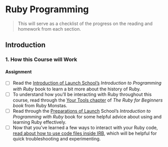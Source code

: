 # Ruby Programming

> This will serve as a checklist of the progress on the reading and homework from each section.

## Introduction

### 1. How this Course will Work

#### Assignment

- [ ] Read the [Introduction of Launch School’s](https://launchschool.com/books/ruby/read/introduction) *Introduction to Programming with Ruby* book to learn a bit more about the history of Ruby.
- [ ] To understand how you’ll be interacting with Ruby throughout this course, read through the [Your Tools chapter](http://ruby-for-beginners.rubymonstas.org/your_tools.html) of *The Ruby for Beginners book* from Ruby Monstas.
- [ ] Read through the [Preparations of Launch](https://launchschool.com/books/ruby/read/preparations#usingacodeeditor) School’s *Introduction to Programming with Ruby* book for some helpful advice about using and learning Ruby effectively.
- [ ] Now that you’ve learned a few ways to interact with your Ruby code, [read about how to use code files inside IRB](https://stackoverflow.com/questions/13112245/ruby-how-to-load-a-file-into-interactive-ruby-console-irb/38533339), which will be helpful for quick troubleshooting and experimenting. 

<!-- ### 2. Installing Ruby

#### Assignment

- [ ]  -->
